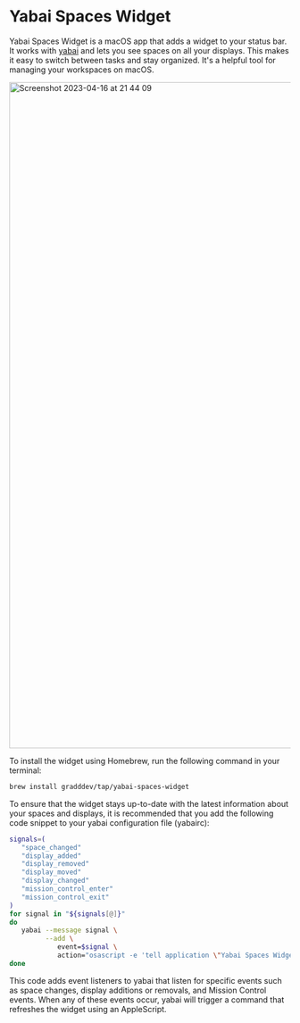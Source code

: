 # Yabai Spaces Widget

Yabai Spaces Widget is a macOS app that adds a widget to your status bar. It works with [yabai](https://github.com/koekeishiya/yabai) and lets you see spaces on all your displays. This makes it easy to switch between tasks and stay organized. It's a helpful tool for managing your workspaces on macOS.

<img width="1194" alt="Screenshot 2023-04-16 at 21 44 09" src="https://user-images.githubusercontent.com/4836709/232331557-646f23b4-e36c-4f27-baf1-a56212ba0532.png">

To install the widget using Homebrew, run the following command in your terminal:

```bash
brew install gradddev/tap/yabai-spaces-widget
```

To ensure that the widget stays up-to-date with the latest information about your spaces and displays, it is recommended that you add the following code snippet to your yabai configuration file (yabairc):
```bash
signals=(
   "space_changed"
   "display_added"
   "display_removed"
   "display_moved"
   "display_changed"
   "mission_control_enter"
   "mission_control_exit"
)
for signal in "${signals[@]}"
do
   yabai --message signal \
         --add \
            event=$signal \
            action="osascript -e 'tell application \"Yabai Spaces Widget\" to refresh'"
done
```

This code adds event listeners to yabai that listen for specific events such as space changes, display additions or removals, and Mission Control events. When any of these events occur, yabai will trigger a command that refreshes the widget using an AppleScript.
